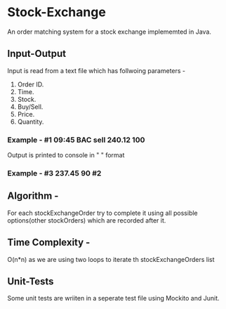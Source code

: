 # Stock-Exchange

An order matching system for a stock exchange implememted in Java.


## Input-Output

Input is read from a text file which has follwoing parameters - 
1. Order ID.
2. Time.
3. Stock.
4. Buy/Sell.
5. Price.
6. Quantity.
### Example - #1 09:45 BAC sell 240.12 100

Output is printed to console in "<buy-order-id> <sell-price> <qty> <sell-order-id>" format
### Example - #3 237.45 90 #2


## Algorithm - 
For each stockExchangeOrder try to complete it using all possible options(other stockOrders) which are recorded after it.

## Time Complexity - 
O(n*n) as we are using two loops to iterate th stockExchangeOrders list

## Unit-Tests

Some unit tests are wriiten in a seperate test file using Mockito and Junit.

